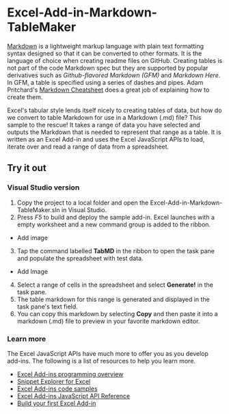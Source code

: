 # Excel-Add-in-Markdown-TableMaker

[Markdown](https://en.wikipedia.org/wiki/Markdown) is a lightweight markup language with plain text formatting syntax designed so that it can be converted to other formats. It is the language of choice when creating readme files on GitHub. Creating tables is not part of the code Markdown spec but they are supported by popular derivatives such as *Github-flavored Markdown (GFM)* and *Markdown Here*. In GFM, a table is specified using a series of dashes and pipes. Adam Pritchard's [Markdown Cheatsheet](https://github.com/adam-p/markdown-here/wiki/Markdown-Cheatsheet#tables)  does a great job of explaining how to create them. 

Excel's tabular style lends itself nicely to creating tables of data, but how do we convert to table Markdown for use in a Markdown (.md) file? This sample to the rescue! It takes a range of data you have selected and outputs the Markdown that is needed to represent that range as a table. It is written as an Excel Add-in and uses the Excel JavaScript APIs to load, iterate over and read a range of data from a spreadsheet.  

## Try it out

### Visual Studio version
1.  Copy the project to a local folder and open the Excel-Add-in-Markdown-TableMaker.sln in Visual Studio.
2.  Press *F5* to build and deploy the sample add-in. Excel launches with a empty worksheet and a new command group is added to the ribbon.  
        
  * Add image

3.  Tap the command labelled **TabMD** in the ribbon to open the task pane and populate the spreadsheet with test data. 

  * Add Image
  
4.  Select a range of cells in the spreadsheet and select **Generate!** in the task pane.
5.  The table markdown for this range is generated and displayed in the task pane's text field. 
6.  You can copy this markdown by selecting **Copy** and then paste it into a markdown (.md) file to preview in your favorite markdown editor. 


### Learn more

The Excel JavaScript APIs have much more to offer you as you develop add-ins. The following is a list of resources to help you learn more.  

* [Excel Add-ins programming overview](https://github.com/OfficeDev/office-js-docs/blob/master/excel/excel-add-ins-programming-overview.md)
*  [Snippet Explorer for Excel](http://officesnippetexplorer.azurewebsites.net/#/snippets/excel)
*  [Excel Add-ins code samples](https://github.com/OfficeDev/office-js-docs/blob/master/excel/excel-add-ins-code-samples.md) 
* [Excel Add-ins JavaScript API Reference](https://github.com/OfficeDev/office-js-docs/blob/master/excel/excel-add-ins-javascript-reference.md)
* [Build your first Excel Add-in](https://github.com/OfficeDev/office-js-docs/blob/master/excel/build-your-first-excel-add-in.md)
